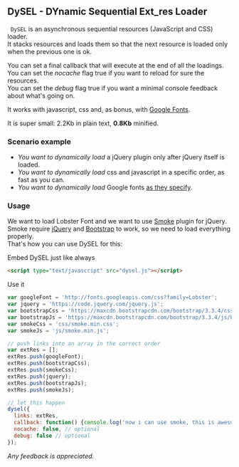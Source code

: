 ## DySEL - DYnamic Sequential Ext_res Loader

` DySEL` is an asynchronous sequential resources (JavaScript and CSS) loader.  
It stacks resources and loads them so that the next resource is loaded only when the previous one is ok.

You can set a final callback that will execute at the end of all the loadings.  
You can set the *nocache* flag true if you want to reload for sure the resources.  
You can set the *debug* flag true if you want a minimal console feedback about what's going on.

It works with javascript, css and, as bonus, with [Google Fonts](https://www.google.com/fonts).

It is super small: 2.2Kb in plain text, **0.8Kb** minified.

### Scenario example
- *You want to dynamically load* a jQuery plugin only after jQuery itself is loaded.
- *You want to dynamically load* css and javascript in a specific order, as fast as you can.
- *You want to dynamically load* Google fonts [as they specify](https://developers.google.com/fonts/docs/getting_started#Overview).

### Usage

We want to load Lobster Font and we want to use [Smoke](http://alfredobarron.github.io/smoke/#/) plugin for jQuery.  
Smoke require [jQuery](http://jquery.com/) and [Bootstrap](http://getbootstrap.com/) to work, so we need to load everything properly.  
That's how you can use DySEL for this: 

Embed DySEL just like always
``` html
<script type="text/javascript" src="dysel.js"></script>
```

Use it
``` js
var googleFont = 'http://fonts.googleapis.com/css?family=Lobster';
var jquery = 'https://code.jquery.com/jquery.js';
var bootstrapCss = 'https://maxcdn.bootstrapcdn.com/bootstrap/3.3.4/css/bootstrap.min.css';
var bootstrapJs = 'https://maxcdn.bootstrapcdn.com/bootstrap/3.3.4/js/bootstrap.min.js';
var smokeCss = 'css/smoke.min.css';
var smokeJs = 'js/smoke.min.js';

// push links into an array in the correct order
var extRes = [];
extRes.push(googleFont);
extRes.push(bootstrapCss);
extRes.push(smokeCss);
extRes.push(jquery);
extRes.push(bootstrapJs);
extRes.push(smokeJs);

// let this happen
dysel({
  links: extRes,
  callback: function() {console.log('now i can use smoke, this is awesome!');}, // optional
  nocache: false, // optional
  debug: false // optional
});
```

*Any feedback is appreciated.*